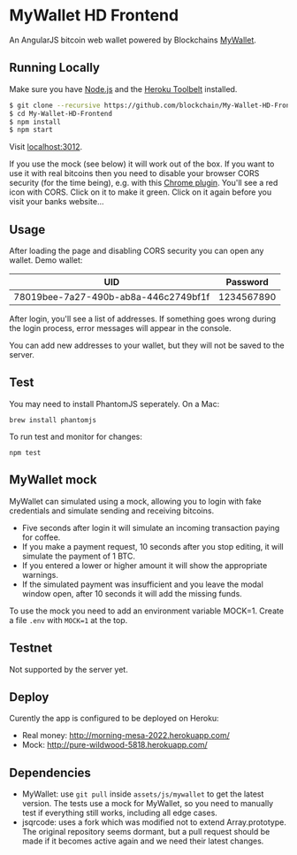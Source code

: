 # MyWallet HD Frontend
An AngularJS bitcoin web wallet powered by Blockchains [MyWallet](https://github.com/blockchain/My-Wallet-HD).

## Running Locally

Make sure you have [Node.js](http://nodejs.org/) and the [Heroku Toolbelt](https://toolbelt.heroku.com/) installed.

```sh
$ git clone --recursive https://github.com/blockchain/My-Wallet-HD-Frontend.git 
$ cd My-Wallet-HD-Frontend
$ npm install
$ npm start
```

Visit [localhost:3012](http://localhost:3012/).

If you use the mock (see below) it will work out of the box. If you want to use it with real bitcoins then you need to disable your browser CORS security (for the time being), e.g. with this [Chrome plugin](https://chrome.google.com/webstore/detail/allow-control-allow-origi/nlfbmbojpeacfghkpbjhddihlkkiljbi?hl=en-US). You'll see a red icon with CORS. Click on it to make it green. Click on it again before you visit your banks website...

## Usage

After loading the page and disabling CORS security you can open any wallet. Demo wallet:

| UID | Password |
------|-----------
| 78019bee-7a27-490b-ab8a-446c2749bf1f | 1234567890 |

After login, you'll see a list of addresses. If something goes wrong during the login process, error messages will appear in the console.

You can add new addresses to your wallet, but they will not be saved to the server.

## Test

You may need to install PhantomJS seperately. On a Mac:

    brew install phantomjs

To run test and monitor for changes:

    npm test

## MyWallet mock

MyWallet can simulated using a mock, allowing you to login with fake credentials and simulate sending and receiving bitcoins. 

* Five seconds after login it will simulate an incoming transaction paying for coffee. 
* If you make a payment request, 10 seconds after you stop editing, it will simulate the payment of 1 BTC.
* If you entered a lower or higher amount it will show the appropriate warnings. 
* If the simulated payment was insufficient and you leave the modal window open, after 10 seconds it will add the missing funds.

To use the mock you need to add an environment variable MOCK=1. Create a file `.env` with `MOCK=1` at the top.

## Testnet

Not supported by the server yet.

## Deploy

Curently the app is configured to be deployed on Heroku:

* Real money: http://morning-mesa-2022.herokuapp.com/
* Mock: http://pure-wildwood-5818.herokuapp.com/

## Dependencies

* MyWallet: use `git pull` inside `assets/js/mywallet` to get the latest version. The tests use a mock for MyWallet, so you need to manually test if everything still works, including all edge cases.
* jsqrcode: uses a fork which was modified not to extend Array.prototype. The original repository seems dormant, but a pull request should be made if it becomes active again and we need their latest changes.